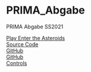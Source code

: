 # PRIMA_Abgabe
 PRIMA Abgabe SS2021
 
 [Play Enter the Asteroids](https://slaxxie.github.io/PRIMA_Abgabe/WhiteWater/WhiteWater.html)
  <br>[Source Code](https://github.com/Slaxxie/PRIMA_Abgabe)
  <br>[GitHub](http://github.com)
  <br>[GitHub](http://github.com)
  <br>[Controls](https://github.com/Slaxxie/PRIMA_Abgabe/blob/main/WhiteWater/Controls.html)
